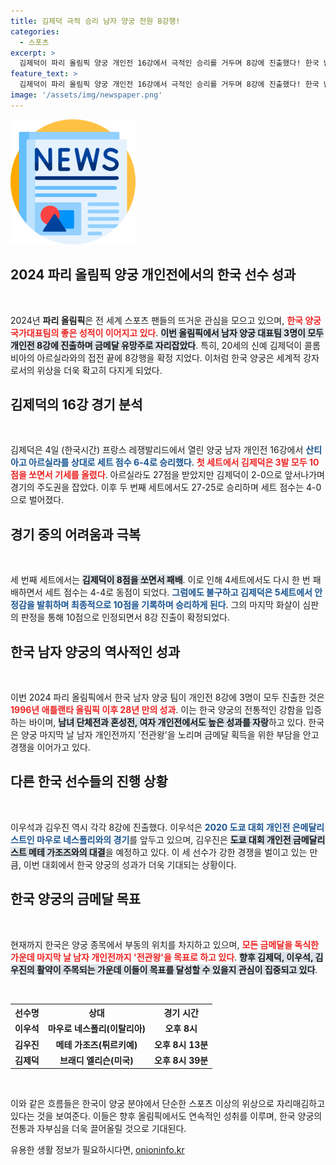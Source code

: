 ```yaml
---
title: 김제덕 극적 승리 남자 양궁 전원 8강행!
categories:
  - 스포츠
excerpt: >
  김제덕이 파리 올림픽 양궁 개인전 16강에서 극적인 승리를 거두며 8강에 진출했다! 한국 남자 대표팀, 28년 만에 3명 모두 8강 오르며 금메달을 향한 조준을 이어간다.
feature_text: >
  김제덕이 파리 올림픽 양궁 개인전 16강에서 극적인 승리를 거두며 8강에 진출했다! 한국 남자 대표팀, 28년 만에 3명 모두 8강 오르며 금메달을 향한 조준을 이어간다.
image: '/assets/img/newspaper.png'
---
```


<p><img src="/assets/img/newspaper.png" alt="kimp 속보" /></p>

<h2 data-ke-size="size26">2024 파리 올림픽 양궁 개인전에서의 한국 선수 성과</h2>

<p data-ke-size="size16">&nbsp;</p> 

<p>2024년 <b>파리 올림픽</b>은 전 세계 스포츠 팬들의 뜨거운 관심을 모으고 있으며, <b><span style="color: #ee2323;">한국 양궁 국가대표팀의 좋은 성적이 이어지고 있다</span></b>. <b><span style="background-color: #21538527;">이번 올림픽에서 남자 양궁 대표팀 3명이 모두 개인전 8강에 진출하며 금메달 유망주로 자리잡았다</span></b>. 특히, 20세의 신예 김제덕이 콜롬비아의 아르실라와의 접전 끝에 8강행을 확정 지었다. 이처럼 한국 양궁은 세계적 강자로서의 위상을 더욱 확고히 다지게 되었다.</p>

<h2 data-ke-size="size26">김제덕의 16강 경기 분석</h2>

<p data-ke-size="size16">&nbsp;</p> 

<p>김제덕은 4일 (한국시간) 프랑스 레쟁발리드에서 열린 양궁 남자 개인전 16강에서 <b><span style="color: #1a5490;">산티아고 아르실라를 상대로 세트 점수 6-4로 승리했다</span></b>. <b><span style="color: #ee2323;">첫 세트에서 김제덕은 3발 모두 10점을 쏘면서 기세를 올렸다</span></b>. 아르실라도 27점을 받았지만 김제덕이 2-0으로 앞서나가며 경기의 주도권을 잡았다. 이후 두 번째 세트에서도 27-25로 승리하며 세트 점수는 4-0으로 벌어졌다.</p>

<h2 data-ke-size="size26">경기 중의 어려움과 극복</h2>

<p data-ke-size="size16">&nbsp;</p> 

<p>세 번째 세트에서는 <b><span style="background-color: #21538527;">김제덕이 8점을 쏘면서 패배</span></b>. 이로 인해 4세트에서도 다시 한 번 패배하면서 세트 점수는 4-4로 동점이 되었다. <b><span style="color: #1a5490;">그럼에도 불구하고 김제덕은 5세트에서 안정감을 발휘하며 최종적으로 10점을 기록하며 승리하게 된다</span></b>. 그의 마지막 화살이 심판의 판정을 통해 10점으로 인정되면서 8강 진출이 확정되었다.</p>

<h2 data-ke-size="size26">한국 남자 양궁의 역사적인 성과</h2>

<p data-ke-size="size16">&nbsp;</p> 

<p>이번 2024 파리 올림픽에서 한국 남자 양궁 팀이 개인전 8강에 3명이 모두 진출한 것은 <b><span style="color: #ee2323;">1996년 애틀랜타 올림픽 이후 28년 만의 성과</span></b>. 이는 한국 양궁의 전통적인 강함을 입증하는 바이며, <b><span style="background-color: #21538527;">남녀 단체전과 혼성전, 여자 개인전에서도 높은 성과를 자랑</span></b>하고 있다. 한국은 양궁 마지막 날 남자 개인전까지 '전관왕'을 노리며 금메달 획득을 위한 부담을 안고 경쟁을 이어가고 있다.</p>

<h2 data-ke-size="size26">다른 한국 선수들의 진행 상황</h2>

<p data-ke-size="size16">&nbsp;</p> 

<p>이우석과 김우진 역시 각각 8강에 진출했다. 이우석은 <b><span style="color: #1a5490;">2020 도쿄 대회 개인전 은메달리스트인 마우로 네스폴리와의 경기</span></b>를 앞두고 있으며, 김우진은 <b><span style="background-color: #21538527;">도쿄 대회 개인전 금메달리스트 메테 가조즈와의 대결</span></b>을 예정하고 있다. 이 세 선수가 강한 경쟁을 벌이고 있는 만큼, 이번 대회에서 한국 양궁의 성과가 더욱 기대되는 상황이다.</p>

<h2 data-ke-size="size26">한국 양궁의 금메달 목표</h2>

<p data-ke-size="size16">&nbsp;</p> 

<p>현재까지 한국은 양궁 종목에서 부동의 위치를 차지하고 있으며, <b><span style="color: #ee2323;">모든 금메달을 독식한 가운데 마지막 날 남자 개인전까지 '전관왕'을 목표로 하고 있다</span></b>. <b><span style="background-color: #21538527;">향후 김제덕, 이우석, 김우진의 활약이 주목되는 가운데 이들이 목표를 달성할 수 있을지 관심이 집중되고 있다</span></b>.</p>

<p data-ke-size="size16">&nbsp;</p> 

<table style="width:100%; border-collapse: collapse;">
    <tr>
        <th style="text-align: center;">선수명</th>
        <th style="text-align: center;">상대</th>
        <th style="text-align: center;">경기 시간</th>
    </tr>
    <tr>
        <td style="text-align: center; height: 17px;"><b>이우석</b></td>
        <td style="text-align: center; height: 17px;"><b>마우로 네스폴리(이탈리아)</b></td>
        <td style="text-align: center; height: 17px;"><b>오후 8시</b></td>
    </tr>
    <tr>
        <td style="text-align: center; height: 17px;"><b>김우진</b></td>
        <td style="text-align: center; height: 17px;"><b>메테 가조즈(튀르키예)</b></td>
        <td style="text-align: center; height: 17px;"><b>오후 8시 13분</b></td>
    </tr>
    <tr>
        <td style="text-align: center; height: 17px;"><b>김제덕</b></td>
        <td style="text-align: center; height: 17px;"><b>브래디 엘리슨(미국)</b></td>
        <td style="text-align: center; height: 17px;"><b>오후 8시 39분</b></td>
    </tr>
</table>

<p data-ke-size="size16">&nbsp;</p> 

<p>이와 같은 흐름들은 한국이 양궁 분야에서 단순한 스포츠 이상의 위상으로 자리매김하고 있다는 것을 보여준다. 이들은 향후 올림픽에서도 연속적인 성취를 이루며, 한국 양궁의 전통과 자부심을 더욱 끌어올릴 것으로 기대된다.</p>
유용한 생활 정보가 필요하시다면, <a href="https://onioninfo.kr" rel="dofollow">onioninfo.kr</a>


